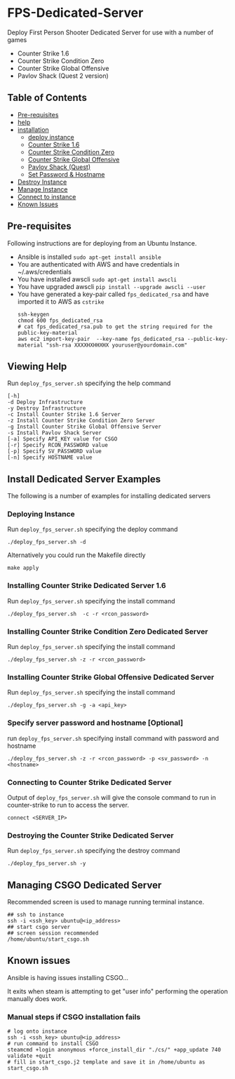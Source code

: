 # FPS-Dedicated-Server
Deploy First Person Shooter Dedicated Server for use with a number of games
- Counter Strike 1.6
- Counter Strike Condition Zero
- Counter Strike Global Offensive
- Pavlov Shack (Quest 2 version)


## Table of Contents
- [Pre-requisites](#prereq)
- [help](#help)
- [installation](#installation)
  - [deploy instance](#deploy)
  - [Counter Strike 1.6](#one_point_six)
  - [Counter Strike Condition Zero](#zero)
  - [Counter Strike Global Offensive](#CSGO)
  - [Pavlov Shack (Quest)](#pavshack)
  - [Set Password & Hostname](#password_hostname)
- [Destroy Instance](#destroy)
- [Manage Instance](#manage)
- [Connect to instance](#connect)
- [Known Issues](#known_issues)


## Pre-requisites <a name="prereq"></a>

Following instructions are for deploying from an Ubuntu Instance.

- Ansible is installed `sudo apt-get install ansible`
- You are authenticated with AWS and have credentials in ~/.aws/credentials
- You have installed awscli `sudo apt-get install awscli`
- You have upgraded awscli `pip install --upgrade awscli --user`
- You have generated a key-pair called `fps_dedicated_rsa` and have imported it to AWS as `cstrike`
  ```shell
  ssh-keygen
  chmod 600 fps_dedicated_rsa
  # cat fps_dedicated_rsa.pub to get the string required for the public-key-material
  aws ec2 import-key-pair  --key-name fps_dedicated_rsa --public-key-material "ssh-rsa XXXXHXHHXHX youruser@yourdomain.com"
  ```

## Viewing Help <a name="help"></a>

Run `deploy_fps_server.sh` specifying the help command
```shell
[-h]
-d Deploy Infrastructure
-y Destroy Infrastructure
-c Install Counter Strike 1.6 Server
-z Install Counter Strike Condition Zero Server
-g Install Counter Strike Global Offensive Server
-s Install Pavlov Shack Server
[-a] Specify API_KEY value for CSGO
[-r] Specify RCON_PASSWORD value
[-p] Specify SV_PASSWORD value
[-n] Specify HOSTNAME value
```

## Install Dedicated Server Examples <a name="installation"></a>
The following is a number of examples for installing dedicated servers

### Deploying Instance <a name="deploy"></a>

Run `deploy_fps_server.sh` specifying the deploy command
```shell
./deploy_fps_server.sh -d
```
Alternatively you could run the Makefile directly
```shell
make apply
```
### Installing Counter Strike Dedicated Server 1.6 <a name="one_point_six"></a>

Run `deploy_fps_server.sh` specifying the install command
```shell
./deploy_fps_server.sh  -c -r <rcon_password>
```
### Installing Counter Strike Condition Zero Dedicated Server <a name="zero"></a>

Run `deploy_fps_server.sh` specifying the install command
```shell
./deploy_fps_server.sh -z -r <rcon_password>
```

### Installing Counter Strike Global Offensive Dedicated Server <a name="CSGO"></a>

Run `deploy_fps_server.sh` specifying the install command
```shell
./deploy_fps_server.sh -g -a <api_key>
```

### Specify server password and hostname [Optional] <a name="password_hostname"></a>

run `deploy_fps_server.sh` specifying install command with password and hostname
```shell
./deploy_fps_server.sh -z -r <rcon_password> -p <sv_password> -n <hostname>
```

### Connecting to Counter Strike Dedicated Server <a name="connect"></a>

Output of `deploy_fps_server.sh` will give the console command to run in counter-strike to run to access the server.
```shell
connect <SERVER_IP>
```

### Destroying the Counter Strike Dedicated Server <a name="destroy"></a>

Run `deploy_fps_server.sh` specifying the destroy command
```shell
./deploy_fps_server.sh -y
```

## Managing CSGO Dedicated Server <a name="manage"></a>

Recommended screen is used to manage running terminal instance.

```shell
## ssh to instance
ssh -i <ssh_key> ubuntu@<ip_address>
## start csgo server
## screen session recommended
/home/ubuntu/start_csgo.sh
```

## Known issues <a name="known_issues"></a>

Ansible is having issues installing CSGO...

It exits when steam is attempting to get "user info"
performing the operation manually does work.

### Manual steps if CSGO installation fails

```shell
# log onto instance
ssh -i <ssh_key> ubuntu@<ip_address>
# run command to install CSGO
steamcmd +login anonymous +force_install_dir "./cs/" +app_update 740 validate +quit
# fill in start_csgo.j2 template and save it in /home/ubuntu as start_csgo.sh
```
